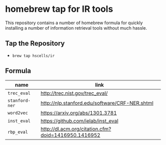 # homebrew tap for IR tools

This repository contains a number of homebrew formula for quickly installing a number of information retrieval tools without much hassle.

## Tap the Repository

 - `brew tap hscells/ir`

## Formula

|name|link|
|---|---|
|`trec_eval`|http://trec.nist.gov/trec_eval/|
|`stanford-ner`|http://nlp.stanford.edu/software/CRF-NER.shtml|
|`word2vec`|https://arxiv.org/abs/1301.3781|
|`inst_eval`|https://github.com/ielab/inst_eval|
|`rbp_eval`|http://dl.acm.org/citation.cfm?doid=1416950.1416952|